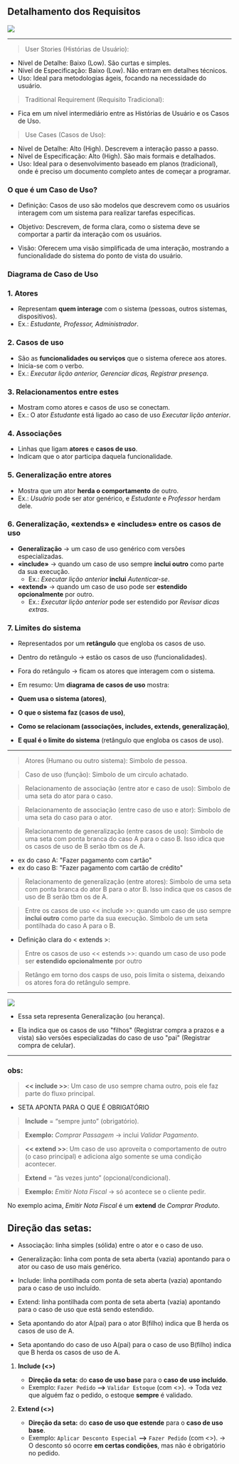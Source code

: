 ## Detalhamento dos Requisitos
![](image/image16.png)

---
> User Stories (Histórias de Usuário):
- Nível de Detalhe: Baixo (Low). São curtas e simples.
- Nível de Especificação: Baixo (Low). Não entram em detalhes técnicos.
- Uso: Ideal para metodologias ágeis, focando na necessidade do usuário.

> Traditional Requirement (Requisito Tradicional):
- Fica em um nível intermediário entre as Histórias de Usuário e os Casos de Uso.

> Use Cases (Casos de Uso):
- Nível de Detalhe: Alto (High). Descrevem a interação passo a passo.
- Nível de Especificação: Alto (High). São mais formais e detalhados.
- Uso: Ideal para o desenvolvimento baseado em planos (tradicional), onde é preciso um documento completo antes de começar a programar.

### O que é um Caso de Uso?
- Definição: Casos de uso são modelos que descrevem como os usuários interagem com um sistema para realizar tarefas específicas.

- Objetivo: Descrevem, de forma clara, como o sistema deve se comportar a partir da interação com os usuários.

- Visão: Oferecem uma visão simplificada de uma interação, mostrando a funcionalidade do sistema do ponto de vista do usuário.

### Diagrama de Caso de Uso

### 1. **Atores**
* Representam **quem interage** com o sistema (pessoas, outros sistemas, dispositivos).
* Ex.: *Estudante, Professor, Administrador*.

### 2. **Casos de uso**
* São as **funcionalidades ou serviços** que o sistema oferece aos atores.
* Inicia-se com o verbo.
* Ex.: *Executar lição anterior, Gerenciar dicas, Registrar presença*.


### 3. **Relacionamentos entre estes**
* Mostram como atores e casos de uso se conectam.
* Ex.: O ator *Estudante* está ligado ao caso de uso *Executar lição anterior*.

### 4. **Associações**
* Linhas que ligam **atores** e **casos de uso**.
* Indicam que o ator participa daquela funcionalidade.

### 5. **Generalização entre atores**
* Mostra que um ator **herda o comportamento** de outro.
* Ex.: *Usuário* pode ser ator genérico, e *Estudante* e *Professor* herdam dele.

### 6. **Generalização, «extends» e «includes» entre os casos de uso**
* **Generalização** → um caso de uso genérico com versões especializadas.
* **«include»** → quando um caso de uso sempre **inclui outro** como parte da sua execução.
  * Ex.: *Executar lição anterior* **inclui** *Autenticar-se*.
* **«extend»** → quando um caso de uso pode ser **estendido opcionalmente** por outro.
  * Ex.: *Executar lição anterior* pode ser estendido por *Revisar dicas extras*.

### 7. **Limites do sistema**
* Representados por um **retângulo** que engloba os casos de uso.
* Dentro do retângulo → estão os casos de uso (funcionalidades).
* Fora do retângulo → ficam os atores que interagem com o sistema.

* Em resumo:
Um **diagrama de casos de uso** mostra:
* **Quem usa o sistema (atores)**,
* **O que o sistema faz (casos de uso)**,
* **Como se relacionam (associações, includes, extends, generalização)**,
* **E qual é o limite do sistema** (retângulo que engloba os casos de uso).

---
> Atores (Humano ou outro sistema): Simbolo de pessoa.

> Caso de uso (função): Simbolo de  um circulo achatado.

> Relacionamento de associação (entre ator e caso de uso): Simbolo de uma seta do ator para o caso.

> Relacionamento de associação (entre caso de uso e ator): Simbolo de uma seta do caso para o ator.

> Relacionamento de generalização (entre casos de uso): Simbolo de uma seta com ponta branca do caso A para o caso B. Isso idica que os casos de uso de B serão tbm os de A.
- ex do caso A: "Fazer pagamento com cartão"
- ex do caso B: "Fazer pagamento com cartão de crédito"


> Relacionamento de generalização (entre atores): Simbolo de uma seta com ponta branca do ator B para o ator B. Isso indica que os casos de uso de B serão tbm os de A.

> Entre os casos de uso << include >>: quando um caso de uso sempre **inclui outro** como parte da sua execução. Simbolo de um seta pontilhada do caso A para o B.
- Definição clara do < extends >: 


> Entre os casos de uso << estends >>: quando um caso de uso pode ser **estendido opcionalmente** por outro

> Retângo em torno dos casps de uso, pois limita o sistema, deixando os atores fora do retângulo sempre.

---
![](image/image17.png)
- Essa seta representa Generalização (ou herança).

- Ela indica que os casos de uso "filhos" (Registrar compra a prazos e a vista) são versões especializadas do caso de uso "pai" (Registrar 
compra de celular).

---

### obs: 
> **<< include >>**: Um caso de uso sempre chama outro, pois ele faz parte do fluxo principal.  

- SETA APONTA PARA O QUE É OBRIGATÓRIO

> **Include** = “sempre junto” (obrigatório).  

> **Exemplo:** *Comprar Passagem* → inclui *Validar Pagamento*.

> **<< extend >>**: Um caso de uso aproveita o comportamento de outro (o caso principal) e adiciona algo somente se uma condição acontecer.  

> **Extend** = “às vezes junto” (opcional/condicional).  

> **Exemplo:** *Emitir Nota Fiscal* → só acontece se o cliente pedir.

No exemplo acima, *Emitir Nota Fiscal* é um **extend** de *Comprar Produto*.

## Direção das setas:
- Associação: linha simples (sólida) entre o ator e o caso de uso.

- Generalização: linha com ponta de seta aberta (vazia) apontando para o ator ou caso de uso mais genérico.

- Include: linha pontilhada com ponta de seta aberta (vazia) apontando para o caso de uso incluído.

- Extend: linha pontilhada com ponta de seta aberta (vazia) apontando para o caso de uso que está sendo estendido.

- Seta apontando do ator A(pai) para o ator B(filho) indica que B herda os casos de uso de A.

- Seta apontando do caso de uso A(pai) para o caso de uso B(filho) indica que B herda os casos de uso de A.

1. **Include (<<include>>)**
   * **Direção da seta:** do **caso de uso base** para o **caso de uso incluído**.
   * Exemplo: `Fazer Pedido` **—>** `Validar Estoque` (com <<include>>).
     → Toda vez que alguém faz o pedido, o estoque **sempre** é validado.

2. **Extend (<<extend>>)**
   * **Direção da seta:** do **caso de uso que estende** para o **caso de uso base**.
   * Exemplo: `Aplicar Desconto Especial` **—>** `Fazer Pedido` (com <<extend>>).
     → O desconto só ocorre **em certas condições**, mas não é obrigatório no pedido.

